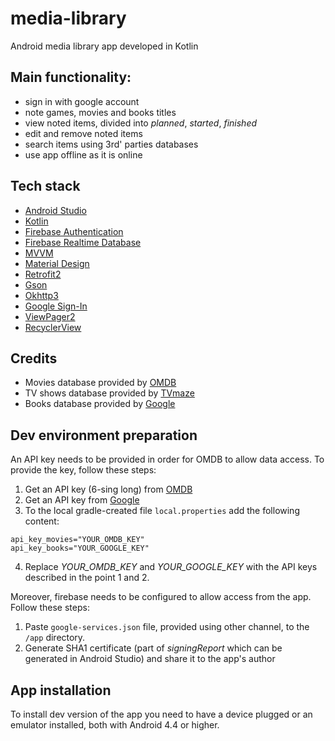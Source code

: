 # media-library
Android media library app developed in Kotlin

## Main functionality:
- sign in with google account
- note games, movies and books titles
- view noted items, divided into *planned*, *started*, *finished*
- edit and remove noted items
- search items using 3rd' parties databases
- use app offline as it is online

## Tech stack

- [Android Studio](https://developer.android.com/studio)
- [Kotlin](https://kotlinlang.org/)
- [Firebase Authentication](https://firebase.google.com/docs/auth/)
- [Firebase Realtime Database](https://firebase.google.com/docs/database/)
- [MVVM](https://developer.android.com/jetpack/docs/guide)
- [Material Design](https://material.io/design/)
- [Retrofit2](https://square.github.io/retrofit/)
- [Gson](https://github.com/square/retrofit/tree/master/retrofit-converters/gson)
- [Okhttp3](https://square.github.io/okhttp/)
- [Google Sign-In](https://developers.google.com/identity/sign-in/android/start-integrating)
- [ViewPager2](https://developer.android.com/training/animation/screen-slide-2)
- [RecyclerView](https://developer.android.com/guide/topics/ui/layout/recyclerview)

## Credits

-  Movies database provided by [OMDB](http://www.omdbapi.com/)
-  TV shows database provided by [TVmaze](https://www.tvmaze.com/api)
-  Books database provided by [Google](https://developers.google.com/books)

## Dev environment preparation

An API key needs to be provided in order for OMDB to allow data access. To provide the key, follow these steps:
1. Get an API key (6-sing long) from [OMDB](http://www.omdbapi.com/)
2. Get an API key from [Google](https://developers.google.com/books/docs/v1/using)
3. To the local gradle-created file `local.properties` add the following content:
```
api_key_movies="YOUR_OMDB_KEY"
api_key_books="YOUR_GOOGLE_KEY"
```
4. Replace *YOUR_OMDB_KEY* and *YOUR_GOOGLE_KEY* with the API keys described in the point 1 and 2.

Moreover, firebase needs to be configured to allow access from the app. Follow these steps:
1. Paste `google-services.json` file, provided using other channel, to the `/app` directory.
2. Generate SHA1 certificate (part of *signingReport* which can be generated in Android Studio) and share it to the app's author

## App installation

To install dev version of the app you need to have a device plugged or an emulator installed, both with Android 4.4 or higher.
